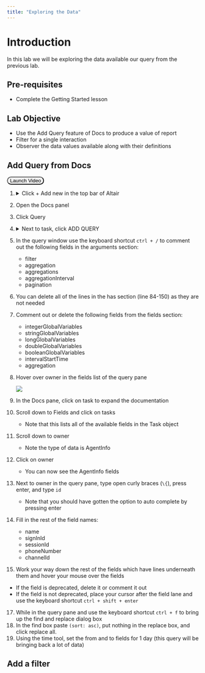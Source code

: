 ```yaml
---
title: "Exploring the Data"
---
```


<style>button{border-radius:30px;}button:hover{background: #2196F3;color:white;}</style>

# Introduction
In this lab we will be exploring the data available our query from the previous lab.

## Pre-requisites
- Complete the Getting Started lesson 

## Lab Objective
- Use the Add Query feature of Docs to produce a value of report
- Filter for a single interaction
- Observer the data values available along with their definitions 
  
## Add Query from Docs
<button onclick="vidPop('d2c7b761-9291-40ec-b76f-3cb25c657c83')">Launch Video</button> 

1.  <details><summary>Click + Add new in the top bar of Altair </summary>
         <img src="https://webexcc-sa.github.io/tools/gql/images/addNew.png"/>
         </details> 
2.  Open the Docs panel
3.  Click Query
4.  <details><summary>Next to task, click ADD QUERY</summary>
    <img style="width:75%" src="https://webexcc-sa.github.io/tools/gql/images/addTaskQuery.gif"/></details>
5. In the query window use the keyboard shortcut `ctrl + /` to comment out the following fields in the arguments section:
   - filter
   - aggregation   
   - aggregations   
   - aggregationInterval   
   - pagination
6. You can delete all of the lines in the has section (line 84-150) as they are not needed
7. Comment out or delete the following fields from the fields section:
    - integerGlobalVariables
    - stringGlobalVariables   
    - longGlobalVariables   
    - doubleGlobalVariables   
    - booleanGlobalVariables    
    - intervalStartTime   
    - aggregation

8. Hover over owner in the fields list of the query pane

   <img src="https://webexcc-sa.github.io/tools/gql/images/ownerField.png"/>
10. In the Docs pane, click on task to expand the documentation
11. Scroll down to Fields and click on tasks
    - Note that this lists all of the available fields in the Task object
12. Scroll down to owner
    - Note the type of data is AgentInfo
13. Click on owner
    - You can now see the AgentInfo fields
14. Next to owner in the query pane, type open curly braces (`\{`), press enter, and type `id`
    - Note that you should have gotten the option to auto complete by pressing enter 
15. Fill in the rest of the field names:
    - name
    - signInId
    - sessionId
    - phoneNumber
    - channelId
16. Work your way down the rest of the fields which have lines underneath them and hover your mouse over the fields
   - If the field is deprecated, delete it or comment it out 
   - If the field is not deprecated, place your cursor after the field lane and use the keyboard shortcut `ctrl + shift + enter ` 
17. While in the query pane and use the keyboard shortcut `ctrl + f` to bring up the find and replace dialog box
18. In the find box paste `(sort: asc)`, put nothing in the replace box, and click replace all.
19. Using the time tool, set the from and to fields for 1 day (this query will be bringing back a lot of data)

## Add a filter






<!-- ---

### testing section

<button onclick="vidPop('d2c7b761-9291-40ec-b76f-3cb25c657c83')">Launch Video</button>

<button onclick="vidPop('483abf7f-d623-49fe-a1f6-ea2fcb082763')">Launch Video 2</button> -->